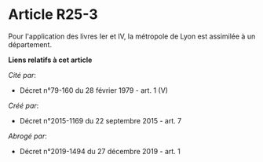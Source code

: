 # Article R25-3

Pour l'application des livres Ier et IV, la métropole de Lyon est assimilée à un département.

**Liens relatifs à cet article**

_Cité par_:

  - Décret n°79-160 du 28 février 1979 - art. 1 (V)

_Créé par_:

  - Décret n°2015-1169 du 22 septembre 2015 - art. 7

_Abrogé par_:

  - Décret n°2019-1494 du 27 décembre 2019 - art. 1
